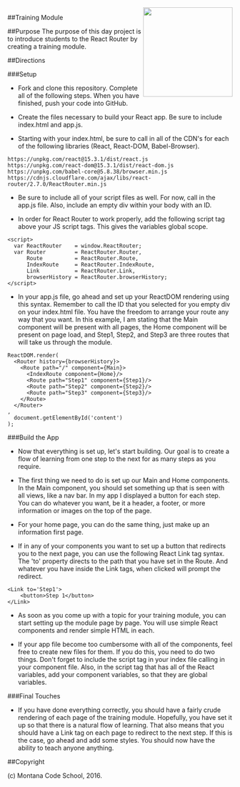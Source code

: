 <img src="http://montanacodeschool.com/wp-content/uploads/2015/06/MCS_LOGO_v1.png" width="200" align="right"/>

##Training Module

##Purpose
The purpose of this day project is to introduce students to the React Router by creating a training module.

##Directions

###Setup

* Fork and clone this repository. Complete all of the following steps. When you have finished, push your code into GitHub.

* Create the files necessary to build your React app. Be sure to include index.html and app.js.

* Starting with your index.html, be sure to call in all of the CDN's for each of the following libraries (React, React-DOM, Babel-Browser).
```
https://unpkg.com/react@15.3.1/dist/react.js
https://unpkg.com/react-dom@15.3.1/dist/react-dom.js
https://unpkg.com/babel-core@5.8.38/browser.min.js
https://cdnjs.cloudflare.com/ajax/libs/react-router/2.7.0/ReactRouter.min.js
```

* Be sure to include all of your script files as well. For now, call in the app.js file. Also, include an empty div within your body with an ID.

* In order for React Router to work properly, add the following script tag above your JS script tags. This gives the variables global scope.

```
<script>
  var ReactRouter    = window.ReactRouter;
  var Router         = ReactRouter.Router,
      Route          = ReactRouter.Route,
      IndexRoute     = ReactRouter.IndexRoute,
      Link           = ReactRouter.Link,
      browserHistory = ReactRouter.browserHistory;
</script>
```

* In your app.js file, go ahead and set up your ReactDOM rendering using this syntax. Remember to call the ID that you selected for you empty div on your index.html file. You have the freedom to arrange your route any way that you want. In this example, I am stating that the Main component will be present with all pages, the Home component will be present on page load, and Step1, Step2, and Step3 are three routes that will take us through the module.

```
ReactDOM.render(
  <Router history={browserHistory}>
    <Route path="/" component={Main}>
      <IndexRoute component={Home}/>
      <Route path="Step1" component={Step1}/>
      <Route path="Step2" component={Step2}/>
      <Route path="Step3" component={Step3}/>
    </Route>
  </Router>
,
  document.getElementById('content')
);
```

###Build the App

* Now that everything is set up, let's start building. Our goal is to create a flow of learning from one step to the next for as many steps as you require.

* The first thing we need to do is set up our Main and Home components. In the Main component, you should set something up that is seen with all views, like a nav bar. In my app I displayed a button for each step. You can do whatever you want, be it a header, a footer, or more information or images on the top of the page.

* For your home page, you can do the same thing, just make up an information first page.

* If in any of your components you want to set up a button that redirects you to the next page, you can use the following React Link tag syntax. The 'to' property directs to the path that you have set in the Route. And whatever you have inside the Link tags, when clicked will prompt the redirect.

```
<Link to='Step1'>
    <button>Step 1</button>
</Link>
```

* As soon as you come up with a topic for your training module, you can start setting up the module page by page. You will use simple React components and render simple HTML in each.

* If your app file become too cumbersome with all of the components, feel free to create new files for them. If you do this, you need to do two things. Don't forget to include the script tag in your index file calling in your component file. Also, in the script tag that has all of the React variables, add your component variables, so that they are global variables.

###Final Touches

* If you have done everything correctly, you should have a fairly crude rendering of each page of the training module. Hopefully, you have set it up so that there is a natural flow of learning. That also means that you should have a Link tag on each page to redirect to the next step. If this is the case, go ahead and add some styles. You should now have the ability to teach anyone anything.

##Copyright

(c) Montana Code School, 2016.
